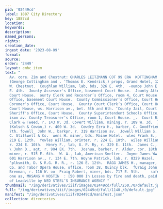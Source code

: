 ```yaml
---
pid: '02449cd'
label: 1887 City Directory
key: 1887cd
location: 
keywords: 
description: 
named_persons: 
rights: 
creation_date: 
ingest_date: '2023-08-09'
format: 
source: 
order: '2449'
layout: cmhc_item
text: "                                                                                          eiter
  Av. core. Zim and Chestnut: GHARLES LEITZMANN COT 99 CRA  KOTTINGHAM & KENDRICK,
  (George Cottingham and . ‘Thomas E. Kendrick,) props, Grand Hotel, 129 and 131 .
  W. Chestnut.  Coughlan William, lab, bds, 326 E. 4th.  -oumbs John E., grocer, 411
  E. 4th.  Jounty Assessor's Office, basement Court House.  Jounty Attorney’s Office,
  Court House.  ounty Clerk and Recorder’s Office, room 4, Court House. ounty Collector’s
  Office, basement Court House.  County Commissioner’s Office, Court House.  County
  Coroner’s Office, Court House.  Gounty Court Clerk’s Office, Court House.  County
  Court House, ws. Harrison av., bet. 5th and 6th. ‘County Jail, Court House.  jounty
  Sheriff's Office, Court House.  County Superintendent Schools Office, 515 Harri
  ison av. County Treasurer’s Office, room 1, Court House. _.  Court Richard, foreman,
  Clark & Tweed, r. 143 W. 3d. Covert William, mining, r. 109 W. 3d.  }Cowan William,
  (Kolsch & Cowan,) r. 400 W. 3d.  Cowdry Ezra H., barber, C. Goodfriend, r. 203 E.
  7th. fowell_ John W., barkpr, r. 319 Harrison av.  Jowell William S. teamster, J.
  C. Stillwell & Co.  wens H. miner, bds. Maine Hotel.  wles Frank E., painter, r.
  219 E. 12th.  Yowles William, printer, r. 224 E. 10th.  wiles William S., teamster,
  r. 224 E. 10th.  Henry F., lab, U. P. Ry, r. 329 E. 11th.  James C., r. 113 E. 8th.
  \ John D., agt, r. 904 EK. 7th.  Joshua, barber, r. Alder, cor. 18th.  William H.,
  miner, r. 515 E. 6th.  W. A., lab, American Smelter.  Joyne James Ww. constable,
  601 Harrison av., r. 134 E. 7th. Woyne Patrick, lab, r. 8329 Hazel.  bOraddock Patrick,
  ‘plksmith, D. & R.G. R. R., r. 126 E. 12th.  RAGG JAMES H., manager, ‘Telephone
  Co. and Tabor Opera House, office, room 38, Quincy blk.  fUraig John, hostler, J.
  Brennan, r. 116 W. oo  Praig Robert, miner, bds. 717 E. 5th.     safe (Sl USB ante
  one as, MHSANG ® NOSTIN  : [50 000 In Losses by fire and death, paid to the Citizens
  of Leadville by NED STEEL’S INSURANCE AGENCY "
thumbnail: "/img/derivatives/iiif/images/02449cd/full/250,/0/default.jpg"
full: "/img/derivatives/iiif/images/02449cd/full/1140,/0/default.jpg"
manifest: "/img/derivatives/iiif/02449cd/manifest.json"
collection: directories
---
```


